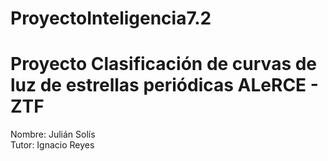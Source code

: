 # ProyectoInteligencia7.2  
# Proyecto Clasificación de curvas de luz de estrellas periódicas ALeRCE - ZTF

Nombre: Julián Solís  
Tutor: Ignacio Reyes
